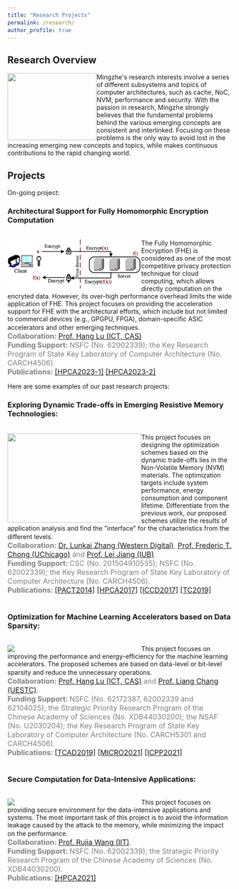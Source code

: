 ```yaml
---
title: "Research Projects"
permalink: /research/
author_profile: true
---
```


## Research Overview

<div>
	<img src="https://mingzhe-zhang.github.io/images/fft.jpeg" width="200" height="150" align="left">
	<span>
		Mingzhe's research interests involve a series of different subsystems and topics of computer architectures, such as cache, NoC, NVM, performance and security. With the passion in research, Mingzhe strongly believes that the fundamental problems behind the various emerging concepts are consistent and interlinked. Focusing on these problems is the only way to avoid lost in the increasing emerging new concepts and topics, while makes continuous contributions to the rapid changing world.
	</span>
</div>


## Projects

On-going project:<br>

<div>
	<h3>Architectural Support for Fully Homomorphic Encryption Computation</h3><br>
	<img src="../images/FHE-concept.jpg" width="300" align="left">
	<span>
		The Fully Homomorphic Encryption (FHE) is considered as one of the most competitive privacy protection technique for cloud computing, which allows directly computation on the encryted data. However, its over-high performance overhead limits the wide application of FHE. This project focuses on providing the acceleration support for FHE with the architectural efforts, which include but not limited to commercal devices (e.g., GPGPU, FPGA), domain-specific ASIC accelerators and other emerging techniques.
		<font size="3" color="gray">
			<br><b>Collaboration: </b><a href="https://luhang-ccl.github.io/">Prof. Hang Lu (ICT, CAS)</a>
			<br><b>Funding Support: </b>NSFC (No. 62002339); the Key Research Program of State Key Laboratory of Computer Architecture (No. CARCH4506).
			<br><b>Publications: </b>
			<a href="../publications/HPCA2023-1">[HPCA2023-1]</a> 
			<a href="../publications/HPCA2023-2">[HPCA2023-2]</a>
		</font> 
	</span>
</div>

Here are some examples of our past research projects:<br>

<div>
	<h3>Exploring Dynamic Trade-offs in Emerging Resistive Memory Technologies:</h3><br>
	<img src="https://mingzhe-zhang.github.io/images/drift.jpg" width="300" height="200" align="left">
	<span>
			This project focuses on designing the optimization schemes based on the dynamic trade-offs lies in the Non-Volatile Memory (NVM) materials. The optimization targets include system performance, energy consumption and component lifetime. Differentiate from the previous work, our proposed schemes utilize the results of application analysis and find the "interface" for the characteristics from the different levels. 
			<font size="3" color="gray">
				<br><b>Collaboration: </b> <a href="https://www.linkedin.com/in/lunkai-zhang/">Dr. Lunkai Zhang (Western Digital)</a>, <a href="http://people.cs.uchicago.edu/~ftchong/">Prof. Frederic T. Chong (UChicago)</a> and <a href="https://jiang60.pages.iu.edu/">Prof. Lei Jiang (IUB)</a>.
				<br><b>Funding Support: </b>CSC (No. 201504910535); NSFC (No. 62002339); the Key Research Program of State Key Laboratory of Computer Architecture (No. CARCH4506).
				<br><b>Publications: </b>
				<a href="../publications/PACT2014">[PACT2014]</a>
				<a href="../publications/HPCA2017">[HPCA2017]</a>
				<a href="../publications/ICCD2017">[ICCD2017]</a>
				<a href="../publications/TC2019">[TC2019]</a>
			</font>
	</span>
</div>
<br>
<div>
	<h3>Optimization for Machine Learning Accelerators based on Data Sparsity:</h3><br>
	<img src="https://mingzhe-zhang.github.io/images/bitlet.png" width="300" align="left">
	<span>
			This project focuses on improving the performance and energy-efficiency for the machine learning accelerators. The proposed schemes are based on data-level or bit-level sparsity and reduce the unnecessary operations. 
			<font size="3" color="gray">
				<br><b>Collaboration: </b> <a href="https://luhang-ccl.github.io/">Prof. Hang Lu (ICT, CAS)</a> and <a href="https://faculty.uestc.edu.cn/changliang/en/index/366304/list/index.htm">Prof. Liang Chang (UESTC)</a>.
				<br><b>Funding Support: </b>NSFC (No. 62172387, 62002339 and 62104025); the Strategic Priority Research Program of the Chinese Academy of Sciences (No. XDB44030200); the NSAF (No. U2030204); the Key Research Program of State Key Laboratory of Computer Architecture (No. CARCH5301 and CARCH4506).
				<br><b>Publications: </b>
				<a href="../publications/TCAD2019">[TCAD2019]</a>
				<a href="../publications/MICRO2021">[MICRO2021]</a>
				<a href="../publications/ICPP2021">[ICPP2021]</a>
			</font>
	</span>
</div>
<br>
<div>
	<h3>Secure Computation for Data-Intensive Applications:</h3><br>
	<img src="https://mingzhe-zhang.github.io/images/string-oram.png" width="300" align="left">
	<span>
			This project focuses on providing secure environment for the data-intensive applications and systems. The most important task of this project is to avoid the information leakage caused by the attack to the memory, while minimizing the impact on the performance. 
			<font size="3" color="gray">
				<br><b>Collaboration: </b> <a href="https://rujiawang.github.io/">Prof. Rujia Wang (IIT)</a>.
				<br><b>Funding Support: </b>NSFC (No. 62002339); the Strategic Priority Research Program of the Chinese Academy of Sciences (No. XDB44030200).
				<br><b>Publications: </b>
				<a href="../publications/HPCA2021">[HPCA2021]</a>
			</font>
	</span>
</div>







